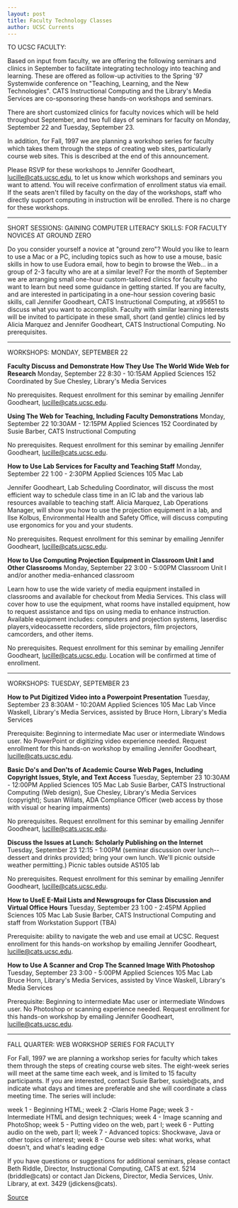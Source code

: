 ```yaml
---
layout: post
title: Faculty Technology Classes
author: UCSC Currents
---
```


TO UCSC FACULTY:

Based on input from faculty, we are offering the following seminars and clinics in September to facilitate integrating technology into teaching and learning. These are offered as follow-up activities to the Spring '97 Systemwide conference on "Teaching, Learning, and the New Technologies". CATS Instructional Computing and the Library's Media Services are co-sponsoring these hands-on workshops and seminars.

There are short customized clinics for faculty novices which will be held throughout September, and two full days of seminars for faculty on Monday, September 22 and Tuesday, September 23.

In addition, for Fall, 1997 we are planning a workshop series for faculty which takes them through the steps of creating web sites, particularly course web sites. This is described at the end of this announcement.

Please RSVP for these workshops to Jennifer Goodheart, lucille@cats.ucsc.edu, to let us know which workshops and seminars you want to attend. You will receive confirmation of enrollment status via email. If the seats aren't filled by faculty on the day of the workshops, staff who directly support computing in instruction will be enrolled. There is no charge for these workshops.

* * *

SHORT SESSIONS: GAINING COMPUTER LITERACY SKILLS: FOR FACULTY NOVICES AT GROUND ZERO

Do you consider yourself a novice at "ground zero"? Would you like to learn to use a Mac or a PC, including topics such as how to use a mouse, basic skills in how to use Eudora email, how to begin to browse the Web... in a group of 2-3 faculty who are at a similar level? For the month of September we are arranging small one-hour custom-tailored clinics for faculty who want to learn but need some guidance in getting started. If you are faculty, and are interested in participating in a one-hour session covering basic skills, call Jennifer Goodheart, CATS Instructional Computing, at x95651 to discuss what you want to accomplish. Faculty with similar learning interests will be invited to participate in these small, short (and gentle) clinics led by Alicia Marquez and Jennifer Goodheart, CATS Instructional Computing. No prerequisites.

* * *

WORKSHOPS: MONDAY, SEPTEMBER 22

**Faculty Discuss and Demonstrate How They Use The World Wide Web for Research** Monday, September 22 8:30 - 10:15AM Applied Sciences 152 Coordinated by Sue Chesley, Library's Media Services

No prerequisites. Request enrollment for this seminar by emailing Jennifer Goodheart, lucille@cats.ucsc.edu.

**Using The Web for Teaching, Including Faculty Demonstrations** Monday, September 22 10:30AM - 12:15PM Applied Sciences 152 Coordinated by Susie Barber, CATS Instructional Computing

No prerequisites. Request enrollment for this seminar by emailing Jennifer Goodheart, lucille@cats.ucsc.edu.

**How to Use Lab Services for Faculty and Teaching Staff** Monday, September 22 1:00 - 2:30PM Applied Sciences 105 Mac Lab

Jennifer Goodheart, Lab Scheduling Coordinator, will discuss the most efficient way to schedule class time in an IC lab and the various lab resources available to teaching staff. Alicia Marquez, Lab Operations Manager, will show you how to use the projection equipment in a lab, and Ilse Kolbus, Environmental Health and Safety Office, will discuss computing use ergonomics for you and your students.

No prerequisites. Request enrollment for this seminar by emailing Jennifer Goodheart, lucille@cats.ucsc.edu.

**How to Use Computing Projection Equipment in Classroom Unit I and Other Classrooms** Monday, September 22 3:00 - 5:00PM Classroom Unit I and/or another media-enhanced classroom

Learn how to use the wide variety of media equipment installed in classrooms and available for checkout from Media Services. This class will cover how to use the equipment, what rooms have installed equipment, how to request assistance and tips on using media to enhance instruction. Available equipment includes: computers and projection systems, laserdisc players,videocassette recorders, slide projectors, film projectors, camcorders, and other items.

No prerequisites. Request enrollment for this seminar by emailing Jennifer Goodheart, lucille@cats.ucsc.edu. Location will be confirmed at time of enrollment.

* * *

WORKSHOPS: TUESDAY, SEPTEMBER 23

**How to Put Digitized Video into a Powerpoint Presentation** Tuesday, September 23 8:30AM - 10:20AM Applied Sciences 105 Mac Lab Vince Waskell, Library's Media Services, assisted by Bruce Horn, Library's Media Services

Prerequisite: Beginning to intermediate Mac user or intermediate Windows user. No PowerPoint or digitizing video experience needed. Request enrollment for this hands-on workshop by emailing Jennifer Goodheart, lucille@cats.ucsc.edu.

**Basic Do's and Don'ts of Academic Course Web Pages, Including Copyright Issues, Style, and Text Access** Tuesday, September 23 10:30AM - 12:00PM Applied Sciences 105 Mac Lab Susie Barber, CATS Instructional Computing (Web design), Sue Chesley, Library's Media Services (copyright); Susan Willats, ADA Compliance Officer (web access by those with visual or hearing impairments)

No prerequisites. Request enrollment for this seminar by emailing Jennifer Goodheart, lucille@cats.ucsc.edu.

**Discuss the Issues at Lunch: Scholarly Publishing on the Internet** Tuesday, September 23 12:15 - 1:00PM (seminar discussion over lunch-- dessert and drinks provided; bring your own lunch. We'll picnic outside weather permitting.) Picnic tables outside AS105 lab

No prerequisites. Request enrollment for this seminar by emailing Jennifer Goodheart, lucille@cats.ucsc.edu.

**How to UseE E-Mail Lists and Newsgroups for Class Discussion and Virtual Office Hours** Tuesday, September 23 1:00 - 2:45PM Applied Sciences 105 Mac Lab Susie Barber, CATS Instructional Computing and staff from Workstation Support (TBA)

Prerequisite: ability to navigate the web and use email at UCSC. Request enrollment for this hands-on workshop by emailing Jennifer Goodheart, lucille@cats.ucsc.edu.

**How to Use A Scanner and Crop The Scanned Image With Photoshop** Tuesday, September 23 3:00 - 5:00PM Applied Sciences 105 Mac Lab Bruce Horn, Library's Media Services, assisted by Vince Waskell, Library's Media Services

Prerequisite: Beginning to intermediate Mac user or intermediate Windows user. No Photoshop or scanning experience needed. Request enrollment for this hands-on workshop by emailing Jennifer Goodheart, lucille@cats.ucsc.edu.

* * *

FALL QUARTER: WEB WORKSHOP SERIES FOR FACULTY

For Fall, 1997 we are planning a workshop series for faculty which takes them through the steps of creating course web sites. The eight-week series will meet at the same time each week, and is limited to 15 faculty participants. If you are interested, contact Susie Barber, susieb@cats, and indicate what days and times are preferable and she will coordinate a class meeting time. The series will include:

week 1 - Beginning HTML; week 2 -Claris Home Page; week 3 - Intermediate HTML and design techniques; week 4 - Image scanning and PhotoShop; week 5 - Putting video on the web, part I; week 6 - Putting audio on the web, part II; week 7 - Advanced topics: Shockwave, Java or other topics of interest; week 8 - Course web sites: what works, what doesn't, and what's leading edge

If you have questions or suggestions for additional seminars, please contact Beth Riddle, Director, Instructional Computing, CATS at ext. 5214 (briddle@cats) or contact Jan Dickens, Director, Media Services, Univ. Library, at ext. 3429 (jdickens@cats).

[Source](http://www1.ucsc.edu/oncampus/currents/97-09-15/techclasses.htm "Permalink to Faculty Technology Classes: 9-15-97")
